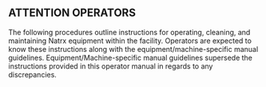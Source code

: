 <br>
<br>
<br>
<br>
<br>
<br>

## ATTENTION OPERATORS
The following procedures outline instructions for operating, cleaning, and maintaining Natrx equipment within the facility. Operators are expected to know these instructions along with the equipment/machine-specific manual guidelines. Equipment/Machine-specific manual guidelines supersede the instructions provided in this operator manual in regards to any discrepancies.


